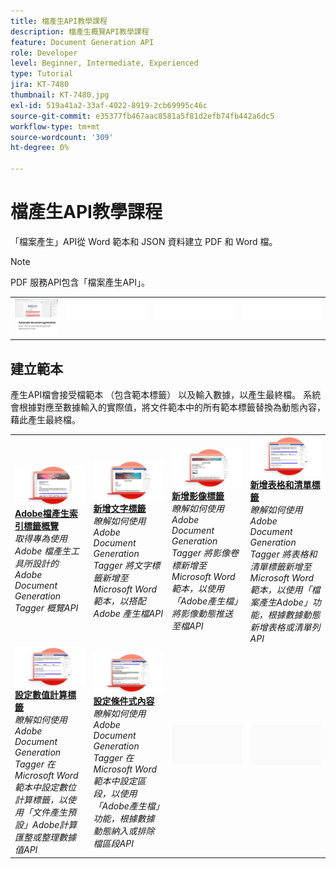```yaml
---
title: 檔產生API教學課程
description: 檔產生概覽API教學課程
feature: Document Generation API
role: Developer
level: Beginner, Intermediate, Experienced
type: Tutorial
jira: KT-7480
thumbnail: KT-7480.jpg
exl-id: 519a41a2-33af-4022-8919-2cb69995c46c
source-git-commit: e35377fb467aac8581a5f81d2efb74fb442a6dc5
workflow-type: tm+mt
source-wordcount: '309'
ht-degree: 0%

---
```



# 檔產生API教學課程

「檔案產生」API從 Word 範本和 JSON 資料建立 PDF 和 Word 檔。

>[!NOTE]
>
>PDF 服務API包含「檔案產生API」。

<table style="table-layout:fixed">
<tr>
 <td>
   <a href="automate-doc-gen.md">
      <img alt="自動化文件產生" src="assets/automate-doc-gen.png" />
   </a>
  </td>
  <td>
    <img alt="間隔" src="../assets/WhiteBanner_Placeholder.png" />
    <div>
    <br>
  </td>
   <td>
    <img alt="間隔" src="../assets/WhiteBanner_Placeholder.png" />
    <div>
    <br>
  </td>
  </td>
   <td>
    <img alt="間隔" src="../assets/WhiteBanner_Placeholder.png" />
    <div>
    <br>
  </td>
</tr>
</table>

## 建立範本

產生API檔會接受檔範本 （包含範本標籤） 以及輸入數據，以產生最終檔。 系統會根據對應至數據輸入的實際值，將文件範本中的所有範本標籤替換為動態內容，藉此產生最終檔。

<table style="table-layout:fixed">
<tr>
 <td>
   <a href="taggeroverview.md">
      <img alt="Adobe檔產生索引標籤概覽" src="assets/Taggeroverview_thumb.png" />
   </a>
    <div>
   <a href="taggeroverview.md"><strong>Adobe檔產生索引標籤概覽</strong></a>
    </div>
    <em>取得專為使用 Adobe 檔產生工具所設計的 Adobe Document Generation Tagger 概覽API</em>
    <br>
  </td>
  <td>
   <a href="taggeraddtexttags.md">
      <img alt="新增文字標籤" src="assets/Taggertexttags_thumb.png" />
   </a>
    <div>
   <a href="taggeraddtexttags.md"><strong>新增文字標籤</strong></a>
    </div>
    <em>瞭解如何使用 Adobe Document Generation Tagger 將文字標籤新增至 Microsoft Word 範本，以搭配 Adobe 產生檔API</em>
    <br>
  </td>
  <td>
   <a href="taggeraddimagetags.md">
      <img alt="新增影像標籤" src="assets/Taggerimagetags_thumb.png" />
   </a>
    <div>
   <a href="taggeraddimagetags.md"><strong>新增影像標籤</strong></a>
    </div>
    <em>瞭解如何使用 Adobe Document Generation Tagger 將影像卷標新增至 Microsoft Word 範本，以使用「Adobe產生檔」將影像動態推送至檔API</em>
    <br>
  </td>
  <td>
   <a href="taggertables.md">
      <img alt="新增表格和清單標籤" src="assets/Taggertables_thumb.png" />
   </a>
    <div>
   <a href="taggertables.md"><strong>新增表格和清單標籤</strong></a>
    </div>
    <em>瞭解如何使用 Adobe Document Generation Tagger 將表格和清單標籤新增至 Microsoft Word 範本，以使用「檔案產生Adobe」功能，根據數據動態新增表格或清單列API</em>
    <br>
  </td>
</tr>
<tr>
  <td>
   <a href="taggercalculations.md">
      <img alt="設定數值計算標籤" src="assets/Taggercalculations_thumb.png" />
   </a>
    <div>
   <a href="taggercalculations.md"><strong>設定數值計算標籤</strong></a>
    </div>
    <em>瞭解如何使用 Adobe Document Generation Tagger 在 Microsoft Word 範本中設定數位計算標籤，以使用「文件產生預設」Adobe計算匯整或整理數據值API</em>
    <br>
  </td>
  <td>
   <a href="taggerconditional.md">
      <img alt="設定條件式內容" src="assets/Taggerconditional_thumb.png" />
   </a>
    <div>
   <a href="taggerconditional.md"><strong>設定條件式內容</strong></a>
    </div>
    <em>瞭解如何使用 Adobe Document Generation Tagger 在 Microsoft Word 範本中設定區段，以使用「Adobe產生檔」功能，根據數據動態納入或排除檔區段API</em>
    <br>
  </td>
  <td>
    <img alt="間隔" src="../assets/GrayBanner_Placeholder.png" />
    <div>
    <br>
  </td>
   <td>
    <img alt="間隔" src="../assets/GrayBanner_Placeholder.png" />
    <div>
    <br>
  </td>
</tr>
</table>
